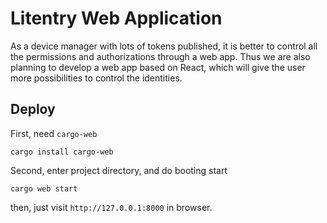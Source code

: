 # Litentry Web Application

As a device manager with lots of tokens published, it is better to control all the permissions and authorizations through a web app. Thus we are also planning to develop a web app based on React, which will give the user more possibilities to control the identities.

## Deploy

First, need `cargo-web`

```
cargo install cargo-web
```

Second, enter project directory, and do booting start

```
cargo web start
```

then, just visit `http://127.0.0.1:8000` in browser.
